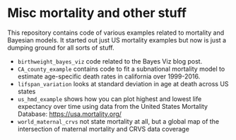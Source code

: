 # Misc mortality and other stuff

This repository contains code of various examples related to mortality and Bayesian models. It started out just US mortality examples but now is just a dumping ground for all sorts of stuff. 

- `birthweight_bayes_viz` code related to the Bayes Viz blog post. 
- `CA_county_example` contains code to fit a subnational mortality model to estimate age-specific death rates in california over 1999-2016. 
- `lifspan_variation` looks at standard deviation in age at death across US states
- `us_hmd_example` shows how you can plot highest and lowest life expectancy over time using data from the United States Mortality Database: https://usa.mortality.org/
- `world_maternal_crvs` not state mortality at all, but a global map of the intersection of maternal mortality and CRVS data coverage

